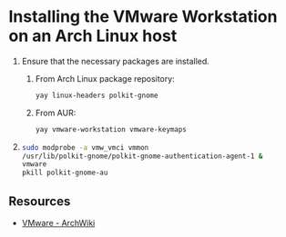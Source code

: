 # Installing the VMware Workstation on an Arch Linux host

1. Ensure that the necessary packages are installed.

    1. From Arch Linux package repository:

        ```sh
        yay linux-headers polkit-gnome
        ```

    1. From AUR:
        ```sh
        yay vmware-workstation vmware-keymaps
        ```

1. ```sh
   sudo modprobe -a vmw_vmci vmmon
   /usr/lib/polkit-gnome/polkit-gnome-authentication-agent-1 &
   vmware
   pkill polkit-gnome-au
   ```

## Resources

-   [VMware - ArchWiki](https://wiki.archlinux.org/title/VMware)
